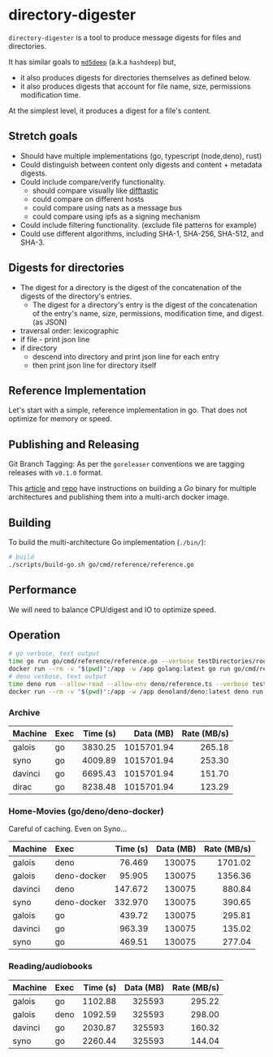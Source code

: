 # directory-digester

`directory-digester` is a tool to produce message digests for files and directories.

It has similar goals to [`md5deep`](https://github.com/jessek/hashdeep) (a.k.a `hashdeep`) but,

- it also produces digests for directories themselves as defined below.
- it also produces digests that account for file name, size, permissions modification time.

At the simplest level, it produces a digest for a file's content.

## Stretch goals

- Should have multiple implementations (go, typescript (node,deno), rust)
- Could distinguish between content only digests and content + metadata digests.
- Could include compare/verify functionality.
  - should compare visually like [difftastic](https://github.com/Wilfred/difftastic)
  - could compare on different hosts
  - could compare using nats as a message bus
  - could compare using ipfs as a signing mechanism
- Could include filtering functionality. (exclude file patterns for example)
- Could use different algorithms, including SHA-1, SHA-256, SHA-512, and SHA-3.

## Digests for directories

- The digest for a directory is the digest of the concatenation of the digests of the directory's entries.
  - The digest for a directory's entry is the digest of the concatenation of the entry's name, size, permissions, modification time, and digest. (as JSON)
- traversal order: lexicographic
- if file - print json line
- if directory
  - descend into directory and print json line for each entry
  - then print json line for directory itself

## Reference Implementation

Let's start with a simple, reference implementation in go. That does not optimize for memory or speed.

## Publishing and Releasing

Git Branch Tagging: As per the `goreleaser` conventions we are tagging releases with `v0.1.0` format.

This [article](https://namiops.medium.com/golang-multi-arch-docker-image-with-github-action-b59a62c8d2bd)
and [repo](https://github.com/namiops/go_multiarch/tree/master) have instructions on building a _Go_ binary for multiple architectures and publishing them into a multi-arch docker image.

## Building

To build the multi-architecture Go implementation (`./bin/`):

```bash
# build
./scripts/build-go.sh go/cmd/reference/reference.go
```

## Performance

We will need to balance CPU/digest and IO to optimize speed.

## Operation

```bash
# go verbose, text output
time go run go/cmd/reference/reference.go --verbose testDirectories/rootDir01/
docker run --rm -v "$(pwd)":/app -w /app golang:latest go run go/cmd/reference/reference.go testDirectories/
# deno verbose, text output
time deno run --allow-read --allow-env deno/reference.ts --verbose testDirectories/rootDir01/
docker run --rm -v "$(pwd)":/app -w /app denoland/deno:latest deno run --allow-read --allow-env deno/reference.ts testDirectories/rootDir01/
```

### Archive

| Machine | Exec | Time (s) |  Data (MB) | Rate (MB/s) |
|:--------|:-----|---------:|-----------:|------------:|
| galois  | go   |  3830.25 | 1015701.94 |      265.18 |
| syno    | go   |  4009.89 | 1015701.94 |      253.30 |
| davinci | go   |  6695.43 | 1015701.94 |      151.70 |
| dirac   | go   |  8238.48 | 1015701.94 |      123.29 |

### Home-Movies (go/deno/deno-docker)

Careful of caching. Even on Syno...

| Machine | Exec        | Time (s) | Data (MB) | Rate (MB/s) |
|:--------|:------------|---------:|----------:|------------:|
| galois  | deno        |   76.469 |    130075 |     1701.02 |
| galois  | deno-docker |   95.905 |    130075 |     1356.36 |
| davinci | deno        |  147.672 |    130075 |      880.84 |
| syno    | deno-docker |  332.970 |    130075 |      390.65 |
| galois  | go          |   439.72 |    130075 |      295.81 |
| davinci | go          |   963.39 |    130075 |      135.02 |
| syno    | go          |   469.51 |    130075 |      277.04 |

### Reading/audiobooks

| Machine | Exec | Time (s) | Data (MB) | Rate (MB/s) |
|:--------|:-----|---------:|----------:|------------:|
| galois  | go   |  1102.88 |    325593 |      295.22 |
| galois  | deno |  1092.59 |    325593 |      298.00 |
| davinci | go   |  2030.87 |    325593 |      160.32 |
| syno    | go   |  2260.44 |    325593 |      144.04 |
